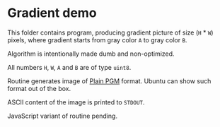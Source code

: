 # Gradient demo

This folder contains program, producing gradient picture of size (`H` * `W`) pixels, where gradient starts
from gray color `A` to gray color `B`.

Algorithm is intentionally made dumb and non-optimized.

All numbers `H`, `W`, `A` and `B` are of type `uint8`.

Routine generates image of [Plain PGM](http://netpbm.sourceforge.net/doc/pgm.html#plainpgm) format. Ubuntu can show such format out of the box.

ASCII content of the image is printed to `STDOUT`.

JavaScript variant of routine pending.